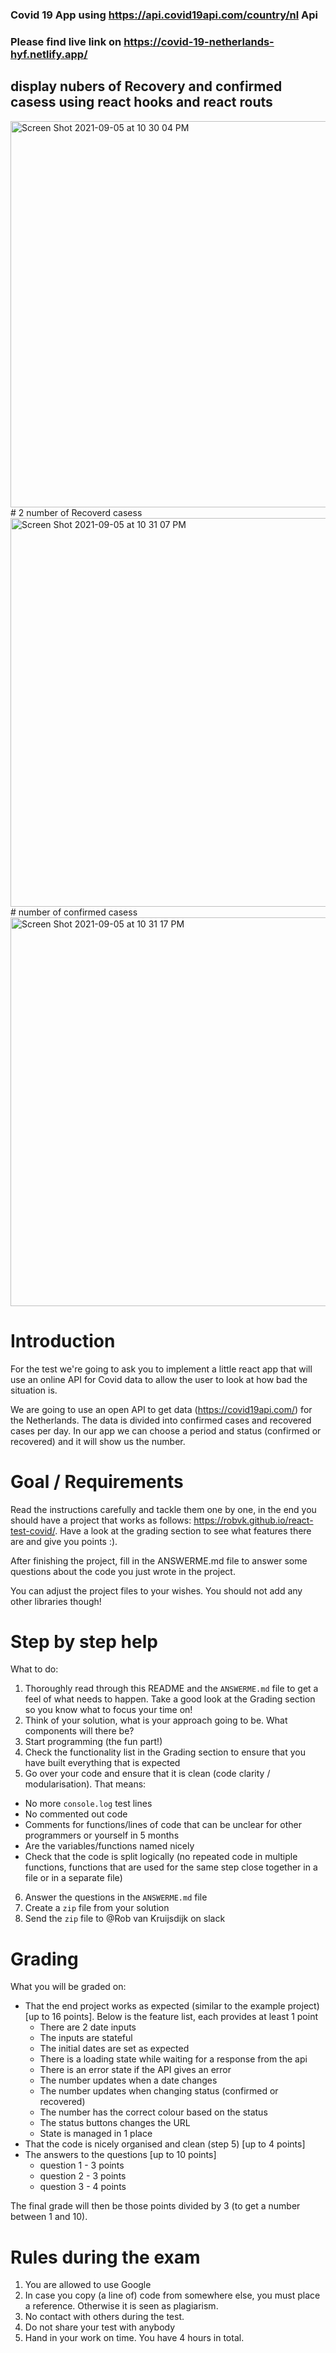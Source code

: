 ### Covid 19 App using https://api.covid19api.com/country/nl Api 
### Please find live link on https://covid-19-netherlands-hyf.netlify.app/
## display nubers of Recovery and confirmed casess using react hooks and react routs 
<img width="618" alt="Screen Shot 2021-09-05 at 10 30 04 PM" src="https://user-images.githubusercontent.com/72751605/132140808-267095bb-5b23-42bb-b5ad-d720b3de9efb.png">
# 2 number of Recoverd casess 
<img width="622" alt="Screen Shot 2021-09-05 at 10 31 07 PM" src="https://user-images.githubusercontent.com/72751605/132140830-d700b710-97cc-4a54-8745-8cb0ba78b0f4.png">
# number of confirmed  casess
<img width="622" alt="Screen Shot 2021-09-05 at 10 31 17 PM" src="https://user-images.githubusercontent.com/72751605/132140868-42e3fb23-5b29-49e8-9630-d31b5a8f2ab0.png">


# Introduction
For the test we're going to ask you to implement a little react app that will use an online API for Covid data to allow the user to look at how bad the situation is.

We are going to use an open API to get data (https://covid19api.com/) for the Netherlands. The data is divided into confirmed cases and recovered cases per day. In our app we can choose a period and status (confirmed or recovered) and it will show us the number.

# Goal / Requirements
Read the instructions carefully and tackle them one by one, in the end you should have a project that works as follows: https://robvk.github.io/react-test-covid/. Have a look at the grading section to see what features there are and give you points :). 

After finishing the project, fill in the ANSWERME.md file to answer some questions about the code you just wrote in the project.

You can adjust the project files to your wishes. You should not add any other libraries though!

# Step by step help
What to do:
1. Thoroughly read through this README and the `ANSWERME.md` file to get a feel of what needs to happen. Take a good look at the Grading section so you know what to focus your time on!
2. Think of your solution, what is your approach going to be. What components will there be?
3. Start programming (the fun part!)
4. Check the functionality list in the Grading section to ensure that you have built everything that is expected
5. Go over your code and ensure that it is clean (code clarity / modularisation). That means:
  - No more `console.log` test lines
  - No commented out code
  - Comments for functions/lines of code that can be unclear for other programmers or yourself in 5 months
  - Are the variables/functions named nicely
  - Check that the code is split logically (no repeated code in multiple functions, functions that are used for the same step close together in a file or in a separate file)
6. Answer the questions in the `ANSWERME.md` file
7. Create a `zip` file from your solution
8. Send the `zip` file to @Rob van Kruijsdijk on slack

# Grading
What you will be graded on:
- That the end project works as expected (similar to the example project) [up to 16 points]. Below is the feature list, each provides at least 1 point
  - There are 2 date inputs
  - The inputs are stateful
  - The initial dates are set as expected
  - There is a loading state while waiting for a response from the api
  - There is an error state if the API gives an error
  - The number updates when a date changes
  - The number updates when changing status (confirmed or recovered)
  - The number has the correct colour based on the status
  - The status buttons changes the URL
  - State is managed in 1 place
- That the code is nicely organised and clean (step 5) [up to 4 points]
- The answers to the questions [up to 10 points]
  - question 1 - 3 points
  - question 2 - 3 points
  - question 3 - 4 points

The final grade will then be those points divided by 3 (to get a number between 1 and 10).

# Rules during the exam
1. You are allowed to use Google
2. In case you copy (a line of) code from somewhere else, you must place a reference. Otherwise it is seen as plagiarism. 
3. No contact with others during the test. 
4. Do not share your test with anybody
5. Hand in your work on time. You have 4 hours in total.
